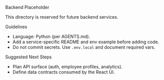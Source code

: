 Backend Placeholder

This directory is reserved for future backend services.

Guidelines
- Language: Python (per AGENTS.md).
- Add a service-specific README and env example before adding code.
- Do not commit secrets. Use `.env.local` and document required vars.

Suggested Next Steps
- Plan API surface (auth, employee profiles, analytics).
- Define data contracts consumed by the React UI.


